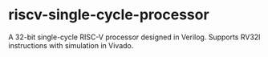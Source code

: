 # riscv-single-cycle-processor
A 32-bit single-cycle RISC-V processor designed in Verilog. Supports RV32I instructions with simulation in Vivado.
